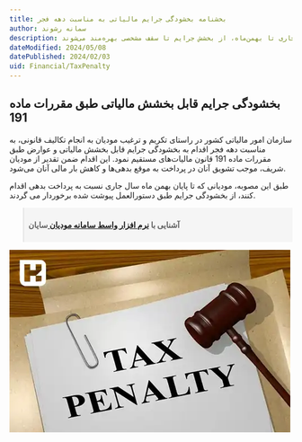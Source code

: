```yaml
---
title: بخشنامه بخشودگی جرایم مالیاتی به مناسبت دهه فجر
author: سمانه رشوند
description: به مناسبت دهه فجر، سازمان مالیاتی دستورالعملی مبنی بر بخشودگی جرایم مالیاتی را در چارچوب قانون به مدیران کل امور مالیاتی تفویض کرد. مؤدیان در صورت پرداخت بدهی‌های جاری تا بهمن‌ماه، از بخشش جرایم تا سقف مشخصی بهره‌مند می‌شوند.
dateModified: 2024/05/08
datePublished: 2024/02/03
uid: Financial/TaxPenalty
---
```


## بخشودگی جرایم قابل بخشش مالیاتی طبق مقررات ماده 191

سازمان امور مالیاتی کشور در راستای تکریم و ترغیب مودیان به انجام تکالیف قانونی، به مناسبت دهه فجر اقدام به بخشودگی جرایم قابل بخشش مالیاتی و عوارض طبق مقررات ماده 191 قانون مالیات‌های مستقیم نمود. این اقدام ضمن تقدیر از مودیان شریف، موجب تشویق آنان در پرداخت به موقع بدهی‌ها و کاهش بار مالی آنان می‌شود.

طبق این مصوبه، مودیانی که تا پایان بهمن ماه سال جاری نسبت به پرداخت بدهی اقدام کنند، از بخشودگی جرایم طبق دستورالعمل پیوشت شده برخوردار می گردند.

<blockquote style="background-color:#f5f5f5; padding:0.5rem">
<p><strong>آشنایی با <a href="https://www.hooshkar.com/Software/Sayan/Module/TpTaxGov" target="_blank">نرم افزار واسط سامانه مودیان
</a> سایان</strong></p></blockquote>

![بخشنامه تفویض اختیار بخشودگی جرایم مالیاتی](./Images/TaxPenalty.webp)